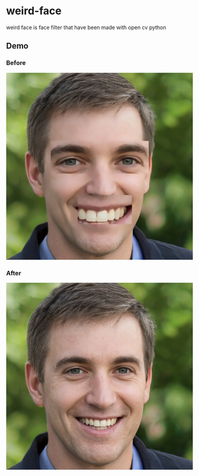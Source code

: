 # weird-face
weird face is face filter that have been made with open cv python 
## Demo
### Before
![before](https://github.com/amine-ziad-ounnoughene/weird-face/blob/05bc71e6c7a77a9f6c995c327676b3b2b533b986/after.jpg)
### After
![after](https://github.com/amine-ziad-ounnoughene/weird-face/blob/05bc71e6c7a77a9f6c995c327676b3b2b533b986/before.jpg)
